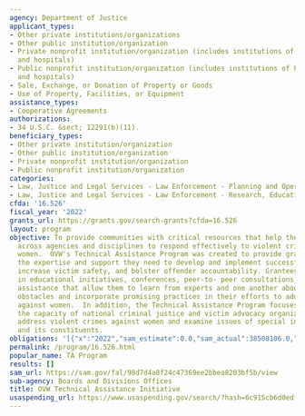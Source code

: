 ```yaml
---
agency: Department of Justice
applicant_types:
- Other private institutions/organizations
- Other public institution/organization
- Private nonprofit institution/organization (includes institutions of higher education
  and hospitals)
- Public nonprofit institution/organization (includes institutions of higher education
  and hospitals)
- Sale, Exchange, or Donation of Property or Goods
- Use of Property, Facilities, or Equipment
assistance_types:
- Cooperative Agreements
authorizations:
- 34 U.S.C. &sect; 12291(b)(11).
beneficiary_types:
- Other private institution/organization
- Other public institution/organization
- Private nonprofit institution/organization
- Public nonprofit institution/organization
categories:
- Law, Justice and Legal Services - Law Enforcement - Planning and Operations
- Law, Justice and Legal Services - Law Enforcement - Research, Education, Training
cfda: '16.526'
fiscal_year: '2022'
grants_url: https://grants.gov/search-grants?cfda=16.526
layout: program
objective: To provide communities with critical resources that help them forge partnerships
  across agencies and disciplines to respond effectively to violent crimes against
  women.  OVW's Technical Assistance Program was created to provide grantees with
  the expertise and support they need to develop and implement successful local projects,
  increase victim safety, and bolster offender accountability. Grantees participate
  in educational initiatives, conferences, peer-to- peer consultations, and targeted
  assistance that allow them to learn from experts and one another about how to overcome
  obstacles and incorporate promising practices in their efforts to address violence
  against women.  In addition, the Technical Assistance Program focuses on building
  the capacity of national criminal justice and victim advocacy organizations to effectively
  address violent crimes against women and examine issues of special interest to OVW
  and its constituents.
obligations: '[{"x":"2022","sam_estimate":0.0,"sam_actual":38508106.0,"usa_spending_actual":39967300.550000004},{"x":"2023","sam_estimate":62775961.0,"sam_actual":0.0,"usa_spending_actual":65054992.85},{"x":"2024","sam_estimate":0.0,"sam_actual":0.0,"usa_spending_actual":-2089209.54}]'
permalink: /program/16.526.html
popular_name: TA Program
results: []
sam_url: https://sam.gov/fal/98d7d4a8f24c47369ee2bbea8203bf5b/view
sub-agency: Boards and Divisions Offices
title: OVW Technical Assistance Initiative
usaspending_url: https://www.usaspending.gov/search/?hash=6c915cb6d0edf527a6bd282bf1a2be9b
---
```

